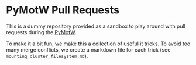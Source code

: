 # PyMotW Pull Requests

This is a dummy repository provided as a sandbox to play around with pull requests during the [PyMotW](https://github.com/INM-6/Python-Module-of-the-Week/tree/master/session23_PullRequests).

To make it a bit fun, we make this a collection of useful it tricks. To avoid too many merge conflicts, we create a markdown file for each trick (see `mounting_cluster_filesystem.md`).

